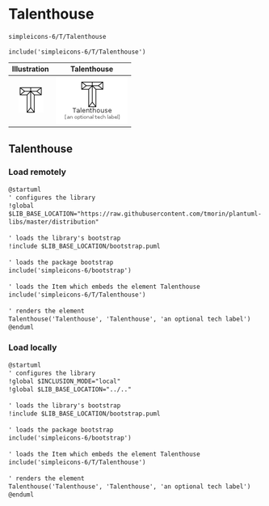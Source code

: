 # Talenthouse


```text
simpleicons-6/T/Talenthouse
```

```text
include('simpleicons-6/T/Talenthouse')
```



| Illustration | Talenthouse |
| :---: | :---: |
| ![illustration for Illustration](../../simpleicons-6/T/Talenthouse.png) | ![illustration for Talenthouse](../../simpleicons-6/T/Talenthouse.Local.png) |




## Talenthouse

### Load remotely
```plantuml
@startuml
' configures the library
!global $LIB_BASE_LOCATION="https://raw.githubusercontent.com/tmorin/plantuml-libs/master/distribution"

' loads the library's bootstrap
!include $LIB_BASE_LOCATION/bootstrap.puml

' loads the package bootstrap
include('simpleicons-6/bootstrap')

' loads the Item which embeds the element Talenthouse
include('simpleicons-6/T/Talenthouse')

' renders the element
Talenthouse('Talenthouse', 'Talenthouse', 'an optional tech label')
@enduml
```

### Load locally
```plantuml
@startuml
' configures the library
!global $INCLUSION_MODE="local"
!global $LIB_BASE_LOCATION="../.."

' loads the library's bootstrap
!include $LIB_BASE_LOCATION/bootstrap.puml

' loads the package bootstrap
include('simpleicons-6/bootstrap')

' loads the Item which embeds the element Talenthouse
include('simpleicons-6/T/Talenthouse')

' renders the element
Talenthouse('Talenthouse', 'Talenthouse', 'an optional tech label')
@enduml
```

